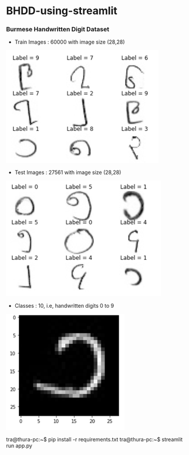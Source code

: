 # BHDD-using-streamlit

### Burmese Handwritten Digit Dataset
- Train Images : 60000 with image size (28,28)

![Train Images](Image/trainimgs.png)

- Test Images : 27561 with image size (28,28)

![Test Images](Image/testimg.png)

- Classes : 10, i.e, handwritten digits 0 to 9

![Handwritten1 Images](Image/no1.png)

tra@thura-pc:~$ pip install -r requirements.txt
tra@thura-pc:~$ streamlit run app.py
